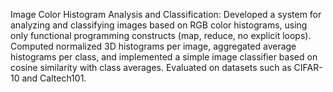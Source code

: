 Image Color Histogram Analysis and Classification:
Developed a system for analyzing and classifying images based on RGB color histograms, using only functional programming constructs (map, reduce, no explicit loops). Computed normalized 3D histograms per image, aggregated average histograms per class, and implemented a simple image classifier based on cosine similarity with class averages. Evaluated on datasets such as CIFAR-10 and Caltech101.
